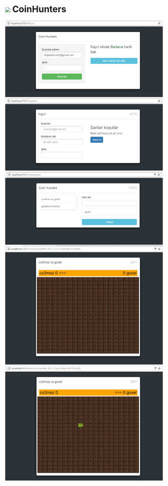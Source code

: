 ![](src/images/coin.png)
CoinHunters
=============

![](doc/1.png)
![](doc/2.png)
![](doc/3.png)
![](doc/4.png)
![](doc/5.png)